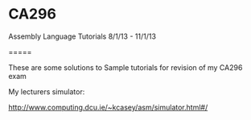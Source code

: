 CA296
=====

Assembly Language Tutorials
8/1/13 - 11/1/13

=====

These are some solutions to Sample tutorials for revision of my CA296 exam

My lecturers simulator:

http://www.computing.dcu.ie/~kcasey/asm/simulator.html#/
